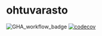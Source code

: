 # ohtuvarasto

![GHA_workflow_badge](https://github.com/Ethervortex/ohtuvarasto/workflows/CI/badge.svg)
[![codecov](https://codecov.io/gh/Ethervortex/ohtuvarasto/graph/badge.svg?token=O2WCP3Q2Q9)](https://codecov.io/gh/Ethervortex/ohtuvarasto)
